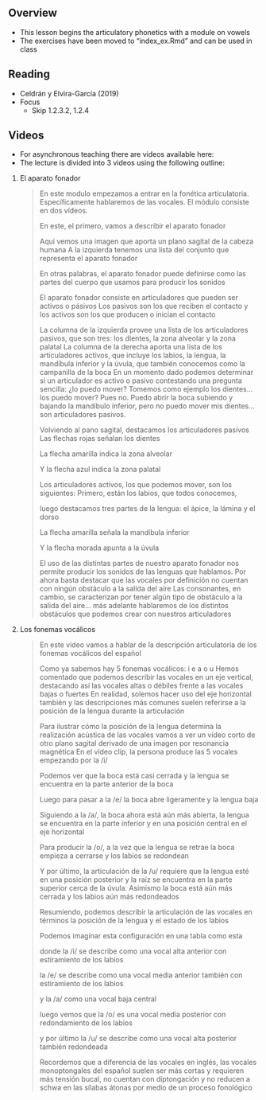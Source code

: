 Overview
--------

-   This lesson begins the articulatory phonetics with a module on
    vowels
-   The exercises have been moved to “index\_ex.Rmd” and can be used in
    class

Reading
-------

-   Celdrán y Elvira-García (2019)
-   Focus
    -   Skip 1.2.3.2, 1.2.4

Videos
------

-   For asynchronous teaching there are videos available here:
-   The lecture is divided into 3 videos using the following outline:

1.  El aparato fonador

    > En este modulo empezamos a entrar en la fonética articulatoria.
    > Específicamente hablaremos de las vocales. El módulo consiste en
    > dos vídeos.
    >
    > En este, el primero, vamos a describir el aparato fonador
    >
    > Aquí vemos una imagen que aporta un plano sagital de la cabeza
    > humana A la izquierda tenemos una lista del conjunto que
    > representa el aparato fonador
    >
    > En otras palabras, el aparato fonador puede definirse como las
    > partes del cuerpo que usamos para producir los sonidos
    >
    > El aparato fonador consiste en articuladores que pueden ser
    > activos o pásivos Los pasivos son los que reciben el contacto y
    > los activos son los que producen o inician el contacto
    >
    > La columna de la izquierda provee una lista de los articuladores
    > pasivos, que son tres: los dientes, la zona alveolar y la zona
    > palatal La columna de la derecha aporta una lista de los
    > articuladores activos, que incluye los labios, la lengua, la
    > mandíbula inferior y la úvula, que también conocemos como la
    > campanilla de la boca En un momento dado podemos determinar si un
    > articulador es activo o pasivo contestando una pregunta sencilla:
    > ¿lo puedo mover? Tomemos como ejemplo los dientes… los puedo
    > mover? Pues no. Puedo abrir la boca subiendo y bajando la
    > mandíbulo inferior, pero no puedo mover mis dientes… son
    > articuladores pasivos.
    >
    > Volviendo al pano sagital, destacamos los articuladores pasivos
    > Las flechas rojas señalan los dientes
    >
    > La flecha amarilla indica la zona alveolar
    >
    > Y la flecha azul indica la zona palatal
    >
    > Los articuladores activos, los que podemos mover, son los
    > siguientes: Primero, están los labios, que todos conocemos,
    >
    > luego destacamos tres partes de la lengua: el ápice, la lámina y
    > el dorso
    >
    > La flecha amarilla señala la mandíbula inferior
    >
    > Y la flecha morada apunta a la úvula
    >
    > El uso de las distintas partes de nuestro aparato fonador nos
    > permite producir los sonidos de las lenguas que hablamos. Por
    > ahora basta destacar que las vocales por definición no cuentan con
    > ningún obstáculo a la salida del aire Las consonantes, en cambio,
    > se caracterizan por tener algún tipo de obstáculo a la salida del
    > aire… más adelante hablaremos de los distintos obstáculos que
    > podemos crear con nuestros articuladores

2.  Los fonemas vocálicos

    > En este vídeo vamos a hablar de la descripción articulatoria de
    > los fonemas vocálicos del español
    >
    > Como ya sabemos hay 5 fonemas vocálicos: i e a o u Hemos comentado
    > que podemos describir las vocales en un eje vertical, destacando
    > así las vocales altas o débiles frente a las vocales bajas o
    > fuertes En realidad, solemos hacer uso del eje horizontal también
    > y las descripciones más comunes suelen referirse a la posición de
    > la lengua durante la articulación
    >
    > Para ilustrar cómo la posición de la lengua determina la
    > realización acústica de las vocales vamos a ver un vídeo corto de
    > otro plano sagital derivado de una imagen por resonancia magnética
    > En el vídeo clip, la persona produce las 5 vocales empezando por
    > la /i/
    >
    > Podemos ver que la boca está casi cerrada y la lengua se encuentra
    > en la parte anterior de la boca
    >
    > Luego para pasar a la /e/ la boca abre ligeramente y la lengua
    > baja
    >
    > Siguiendo a la /a/, la boca ahora está aún más abierta, la lengua
    > se encuentra en la parte inferior y en una posición central en el
    > eje horizontal
    >
    > Para producir la /o/, a la vez que la lengua se retrae la boca
    > empieza a cerrarse y los labios se redondean
    >
    > Y por último, la articulación de la /u/ requiere que la lengua
    > esté en una posición posterior y la raíz se encuentra en la parte
    > superior cerca de la úvula. Asimismo la boca está aún más cerrada
    > y los labios aún más redondeados
    >
    > Resumiendo, podemos describir la articulación de las vocales en
    > términos la posición de la lengua y el estado de los labios
    >
    > Podemos imaginar esta configuración en una tabla como esta
    >
    > donde la /i/ se describe como una vocal alta anterior con
    > estiramiento de los labios
    >
    > la /e/ se describe como una vocal media anterior también con
    > estiramiento de los labios
    >
    > y la /a/ como una vocal baja central
    >
    > luego vemos que la /o/ es una vocal media posterior con
    > redondamiento de los labios
    >
    > y por último la /u/ se describe como una vocal alta posterior
    > también redondeada
    >
    > Recordemos que a diferencia de las vocales en inglés, las vocales
    > monoptongales del español suelen ser más cortas y requieren más
    > tensión bucal, no cuentan con diptongación y no reducen a schwa en
    > las sílabas átonas por medio de un proceso fonológico
